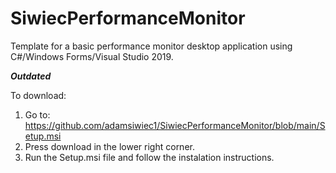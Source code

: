 # SiwiecPerformanceMonitor
Template for a basic performance monitor desktop application using C#/Windows Forms/Visual Studio 2019.

***Outdated***


To download:

1. Go to: https://github.com/adamsiwiec1/SiwiecPerformanceMonitor/blob/main/Setup.msi
2. Press download in the lower right corner.
3. Run the Setup.msi file and follow the instalation instructions. 
